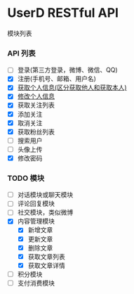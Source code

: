 # UserD RESTful API

模块列表

### API 列表
 
- [ ] 登录(第三方登录，微博、微信、QQ)
- [x] 注册(手机号、邮箱、用户名)
- [x] [获取个人信息(区分获取他人和获取本人)](profile.md)
- [x] [修改个人信息](profile.md)
- [x] 获取关注列表
- [x] 添加关注
- [x] 取消关注
- [x] 获取粉丝列表
- [ ] 搜索用户
- [ ] 头像上传
- [x] 修改密码

### TODO 模块

- [ ] 对话模块或聊天模块
- [ ] 评论回复模块
- [ ] 社交模块，类似微博
- [x] 内容管理模块
    - [x] 新增文章
    - [x] 更新文章
    - [x] 删除文章
    - [x] 获取文章列表
    - [x] 获取文章详情
- [ ] 积分模块
- [ ] 支付消费模块